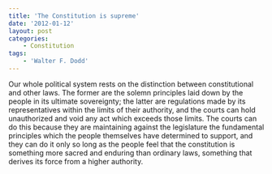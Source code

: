 ```yaml
---
title: 'The Constitution is supreme'
date: '2012-01-12'
layout: post
categories:
    - Constitution
tags:
    - 'Walter F. Dodd'
---
```


Our whole political system rests on the distinction between constitutional and other laws. The former are the solemn principles laid down by the people in its ultimate sovereignty; the latter are regulations made by its representatives within the limits of their authority, and the courts can hold unauthorized and void any act which exceeds those limits. The courts can do this because they are maintaining against the legislature the fundamental principles which the people themselves have determined to support, and they can do it only so long as the people feel that the constitution is something more sacred and enduring than ordinary laws, something that derives its force from a higher authority.